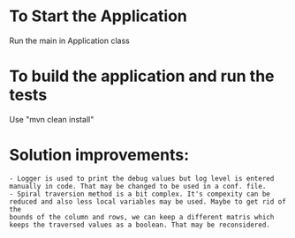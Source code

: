 # To Start the Application
Run the main in Application class

#  To build the application and run the tests
Use "mvn clean install"

# Solution improvements:
    - Logger is used to print the debug values but log level is entered 
    manually in code. That may be changed to be used in a conf. file.
    - Spiral traversion method is a bit complex. It's compexity can be 
    reduced and also less local variables may be used. Maybe to get rid of the 
    bounds of the column and rows, we can keep a different matris which 
    keeps the traversed values as a boolean. That may be reconsidered.
